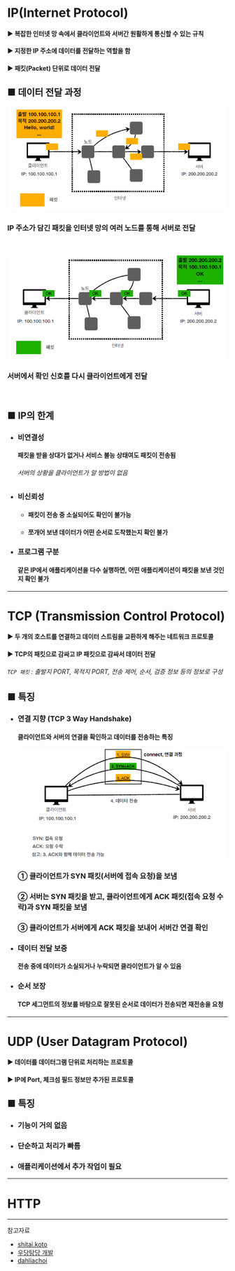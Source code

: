 # IP(Internet Protocol)
#### ▶ 복잡한 인터넷 망 속에서 클라이언트와 서버간 원활하게 통신할 수 있는 규칙
#### ▶ 지정한 IP 주소에 데이터를 전달하는 역할을 함
#### ▶ 패킷(Packet) 단위로 데이터 전달

## ■ 데이터 전달 과정
![](../CS_IMG/IP_Process.png)
### IP 주소가 담긴 패킷을 인터넷 망의 여러 노드를 통해 서버로 전달
<br/>

![](../CS_IMG/IP_Process_2.png)
### 서버에서 확인 신호를 다시 클라이언트에게 전달
<br/>

## ■ IP의 한계
* ### 비연결성
    #### 패킷을 받을 상대가 없거나 서비스 불능 상태여도 패킷이 전송됨
    ###### 서버의 상황을 클라이언트가 알 방법이 없음
* ### 비신뢰성
    * #### 패킷이 전송 중 소실되어도 확인이 불가능
    * #### 쪼개어 보낸 데이터가 어떤 순서로 도착했는지 확인 불가
* ### 프로그램 구분
    #### 같은 IP에서 애플리케이션을 다수 실행하면, 어떤 애플리케이션이 패킷을 보낸 것인지 확인 불가

<hr/>

# TCP (Transmission Control Protocol)
#### ▶ 두 개의 호스트를 연결하고 데이터 스트림을 교환하게 해주는 네트워크 프로토콜
#### ▶ TCP의 패킷으로 감싸고 IP 패킷으로 감싸서 데이터 전달
###### `TCP 패킷` : 출발지 PORT, 목적지 PORT, 전송 제어, 순서, 검증 정보 등의 정보로 구성

## ■ 특징
* ### 연결 지향 (TCP 3 Way Handshake)
  #### 클라이언트와 서버의 연결을 확인하고 데이터를 전송하는 특징
  ![](../CS_IMG/TCP_3_Way_Handshake.png)
  ### ① 클라이언트가 SYN 패킷(서버에 접속 요청)을 보냄
  ### ② 서버는 SYN 패킷을 받고, 클라이언트에게 ACK 패킷(접속 요청 수락)과 SYN 패킷을 보냄
  ### ③ 클라이언트가 서버에게 ACK 패킷을 보내어 서버간 연결 확인
* ### 데이터 전달 보증
  #### 전송 중에 데이터가 소실되거나 누락되면 클라이언트가 알 수 있음
* ### 순서 보장
  #### TCP 세그먼트의 정보를 바탕으로 잘못된 순서로 데이터가 전송되면 재전송을 요청

<hr/>

# UDP (User Datagram Protocol)
#### ▶ 데이터를 데이터그램 단위로 처리하는 프로토콜
#### ▶ IP에 Port, 체크섬 필드 정보만 추가된 프로토콜

## ■ 특징
* ### 기능이 거의 없음
* ### 단순하고 처리가 빠름
* ### 애플리케이션에서 추가 작업이 필요

<hr/>

# HTTP

<hr/>

참고자료
* [shitai.koto](https://velog.io/@shitaikoto/CS-IP-TCP-UDP-HTTP)
* [우당탕당 개발](https://jiyoon-park.tistory.com/entry/HTTP-%EC%9D%B8%ED%84%B0%EB%84%B7-%ED%94%84%EB%A1%9C%ED%86%A0%EC%BD%9C%EC%9D%B4-%EB%AD%90%EC%95%BCIP-TCP-UDP)
* [dahliachoi](https://dahliachoi.tistory.com/26)